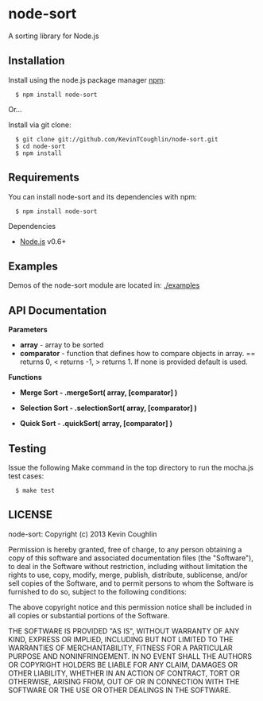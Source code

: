 # node-sort

  A sorting library for Node.js

## Installation

  Install using the node.js package manager [npm](http://npmjs.org/):

      $ npm install node-sort
      
  Or...

  Install via git clone:

      $ git clone git://github.com/KevinTCoughlin/node-sort.git
      $ cd node-sort
      $ npm install

## Requirements

  You can install node-sort and its dependencies with npm: 
    
      $ npm install node-sort
  
  Dependencies
  
  * [Node.js](http://nodejs.org/) v0.6+

## Examples

  Demos of the node-sort module are located in: [./examples](https://github.com/KevinTCoughlin/node-sort/tree/master/examples)
  
## API Documentation

**Parameters**

  * **array** - array to be sorted
  * **comparator** - function that defines how to compare objects in array. == returns 0, < returns -1, > returns 1. If none is provided default is used.


**Functions**

  * **Merge Sort - .mergeSort( array, [comparator] )**

  * **Selection Sort - .selectionSort( array, [comparator] )**

  * **Quick Sort - .quickSort( array, [comparator] )**


## Testing

  Issue the following Make command in the top directory to run the mocha.js test cases:
  
      $ make test

## LICENSE

  node-sort: Copyright (c) 2013 Kevin Coughlin
  
  Permission is hereby granted, free of charge, to any person obtaining
  a copy of this software and associated documentation files (the
  "Software"), to deal in the Software without restriction, including
  without limitation the rights to use, copy, modify, merge, publish,
  distribute, sublicense, and/or sell copies of the Software, and to
  permit persons to whom the Software is furnished to do so, subject to
  the following conditions:
  
  The above copyright notice and this permission notice shall be
  included in all copies or substantial portions of the Software.
  
  THE SOFTWARE IS PROVIDED "AS IS", WITHOUT WARRANTY OF ANY KIND,
  EXPRESS OR IMPLIED, INCLUDING BUT NOT LIMITED TO THE WARRANTIES OF
  MERCHANTABILITY, FITNESS FOR A PARTICULAR PURPOSE AND
  NONINFRINGEMENT. IN NO EVENT SHALL THE AUTHORS OR COPYRIGHT HOLDERS BE
  LIABLE FOR ANY CLAIM, DAMAGES OR OTHER LIABILITY, WHETHER IN AN ACTION
  OF CONTRACT, TORT OR OTHERWISE, ARISING FROM, OUT OF OR IN CONNECTION
  WITH THE SOFTWARE OR THE USE OR OTHER DEALINGS IN THE SOFTWARE.